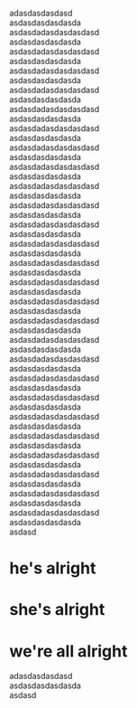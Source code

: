 adasdasdasdasd              
asdasdasdasdasda         
asdasdadasdasdasdasd              
asdasdasdasdasda         
asdasdadasdasdasdasd              
asdasdasdasdasda         
asdasdadasdasdasdasd              
asdasdasdasdasda         
asdasdadasdasdasdasd              
asdasdasdasdasda         
asdasdadasdasdasdasd              
asdasdasdasdasda         
asdasdadasdasdasdasd              
asdasdasdasdasda         
asdasdadasdasdasdasd              
asdasdasdasdasda         
asdasdadasdasdasdasd              
asdasdasdasdasda         
asdasdadasdasdasdasd              
asdasdasdasdasda         
asdasdadasdasdasdasd              
asdasdasdasdasda         
asdasdadasdasdasdasd              
asdasdasdasdasda         
asdasdadasdasdasdasd              
asdasdasdasdasda         
asdasdadasdasdasdasd              
asdasdasdasdasda         
asdasdadasdasdasdasd              
asdasdasdasdasda         
asdasdadasdasdasdasd              
asdasdasdasdasda         
asdasdadasdasdasdasd              
asdasdasdasdasda         
asdasdadasdasdasdasd              
asdasdasdasdasda         
asdasdadasdasdasdasd              
asdasdasdasdasda         
asdasdadasdasdasdasd              
asdasdasdasdasda         
asdasdadasdasdasdasd              
asdasdasdasdasda         
asdasdadasdasdasdasd              
asdasdasdasdasda         
asdasdadasdasdasdasd              
asdasdasdasdasda         
asdasdadasdasdasdasd              
asdasdasdasdasda         
asdasdadasdasdasdasd              
asdasdasdasdasda         
asdasdadasdasdasdasd              
asdasdasdasdasda         
asdasdadasdasdasdasd              
asdasdasdasdasda         
asdasd
# he's alright 

# she's alright 
# we're all alright
adasdasdasdasd              
asdasdasdasdasda         
asdasd